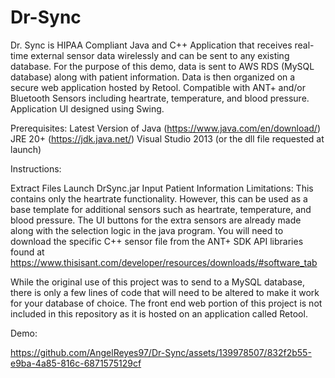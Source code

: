 # Dr-Sync

Dr. Sync is HIPAA Compliant Java and C++ Application that receives real-time external sensor data wirelessly and can be sent to any existing database. For the purpose of this demo, data is sent to AWS RDS (MySQL database) along with patient information. Data is then organized on a secure web application hosted by Retool. Compatible with ANT+ and/or Bluetooth Sensors including heartrate, temperature, and blood pressure. Application UI designed using Swing.

Prerequisites:
Latest Version of Java (https://www.java.com/en/download/)
JRE 20+ (https://jdk.java.net/)
Visual Studio 2013 (or the dll file requested at launch)

Instructions:

Extract Files
Launch DrSync.jar
Input Patient Information
Limitations:
This contains only the heartrate functionality. However, this can be used as a base template for additional sensors such as heartrate, temperature, and blood pressure. The UI buttons for the extra sensors are already made along with the selection logic in the java program. You will need to download the specific C++ sensor file from the ANT+ SDK API libraries found at https://www.thisisant.com/developer/resources/downloads/#software_tab

While the original use of this project was to send to a MySQL database, there is only a few lines of code that will need to be altered to make it work for your database of choice. The front end web portion of this project is not included in this repository as it is hosted on an application called Retool.

Demo:

https://github.com/AngelReyes97/Dr-Sync/assets/139978507/832f2b55-e9ba-4a85-816c-6871575129cf

